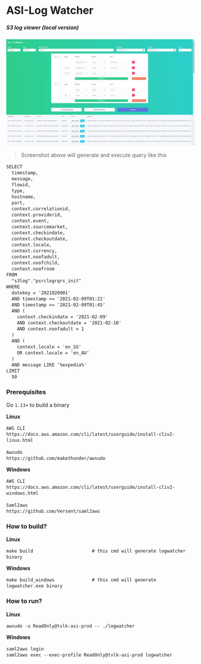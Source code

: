 # ASI-Log Watcher
##### S3 log viewer (local version)
![plot](./web/assets/img/screenshot.jpg)
> Screenshot above will generate and execute query like this
```
SELECT 
  timestamp, 
  message, 
  flowid, 
  type, 
  hostname, 
  part, 
  context.correlationid, 
  context.providerid, 
  context.event, 
  context.sourcemarket, 
  context.checkindate, 
  context.checkoutdate, 
  context.locale, 
  context.currency, 
  context.noofadult, 
  context.noofchild, 
  context.noofroom 
FROM 
  "s3log"."psrclogrqrs_init" 
WHERE 
  datekey = '2021020901' 
  AND timestamp >= '2021-02-09T01:21' 
  AND timestamp <= '2021-02-09T01:45' 
  AND (
    context.checkindate = '2021-02-09' 
    AND context.checkoutdate = '2021-02-10' 
    AND context.noofadult = 1
  ) 
  AND (
    context.locale = 'en_SG' 
    OR context.locale = 'en_AU'
  ) 
  AND message LIKE '%expedia%' 
LIMIT 
  50
```
### Prerequisites
Go `1.13+` to build a binary

**Linux**
```
AWS CLI 
https://docs.aws.amazon.com/cli/latest/userguide/install-cliv2-linux.html

Awsudo
https://github.com/makethunder/awsudo
```

**Windows**
```
AWS CLI
https://docs.aws.amazon.com/cli/latest/userguide/install-cliv2-windows.html

Saml2aws
https://github.com/Versent/saml2aws
```

### How to build?
**Linux**
```
make build                      # this cmd will generate logwatcher binary
```
**Windows**
```
make build_windows              # this cmd will generate logwatcher.exe binary
```

### How to run?
**Linux**
```
awsudo -u ReadOnly@tvlk-asi-prod -- ./logwatcher
```
**Windows**
```
saml2aws login
saml2aws exec --exec-profile ReadOnly@tvlk-asi-prod logwatcher
```